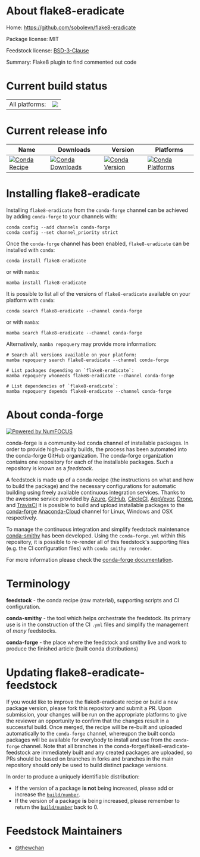 About flake8-eradicate
======================

Home: https://github.com/sobolevn/flake8-eradicate

Package license: MIT

Feedstock license: [BSD-3-Clause](https://github.com/conda-forge/flake8-eradicate-feedstock/blob/main/LICENSE.txt)

Summary: Flake8 plugin to find commented out code

Current build status
====================


<table><tr><td>All platforms:</td>
    <td>
      <a href="https://dev.azure.com/conda-forge/feedstock-builds/_build/latest?definitionId=12500&branchName=main">
        <img src="https://dev.azure.com/conda-forge/feedstock-builds/_apis/build/status/flake8-eradicate-feedstock?branchName=main">
      </a>
    </td>
  </tr>
</table>

Current release info
====================

| Name | Downloads | Version | Platforms |
| --- | --- | --- | --- |
| [![Conda Recipe](https://img.shields.io/badge/recipe-flake8--eradicate-green.svg)](https://anaconda.org/conda-forge/flake8-eradicate) | [![Conda Downloads](https://img.shields.io/conda/dn/conda-forge/flake8-eradicate.svg)](https://anaconda.org/conda-forge/flake8-eradicate) | [![Conda Version](https://img.shields.io/conda/vn/conda-forge/flake8-eradicate.svg)](https://anaconda.org/conda-forge/flake8-eradicate) | [![Conda Platforms](https://img.shields.io/conda/pn/conda-forge/flake8-eradicate.svg)](https://anaconda.org/conda-forge/flake8-eradicate) |

Installing flake8-eradicate
===========================

Installing `flake8-eradicate` from the `conda-forge` channel can be achieved by adding `conda-forge` to your channels with:

```
conda config --add channels conda-forge
conda config --set channel_priority strict
```

Once the `conda-forge` channel has been enabled, `flake8-eradicate` can be installed with `conda`:

```
conda install flake8-eradicate
```

or with `mamba`:

```
mamba install flake8-eradicate
```

It is possible to list all of the versions of `flake8-eradicate` available on your platform with `conda`:

```
conda search flake8-eradicate --channel conda-forge
```

or with `mamba`:

```
mamba search flake8-eradicate --channel conda-forge
```

Alternatively, `mamba repoquery` may provide more information:

```
# Search all versions available on your platform:
mamba repoquery search flake8-eradicate --channel conda-forge

# List packages depending on `flake8-eradicate`:
mamba repoquery whoneeds flake8-eradicate --channel conda-forge

# List dependencies of `flake8-eradicate`:
mamba repoquery depends flake8-eradicate --channel conda-forge
```


About conda-forge
=================

[![Powered by
NumFOCUS](https://img.shields.io/badge/powered%20by-NumFOCUS-orange.svg?style=flat&colorA=E1523D&colorB=007D8A)](https://numfocus.org)

conda-forge is a community-led conda channel of installable packages.
In order to provide high-quality builds, the process has been automated into the
conda-forge GitHub organization. The conda-forge organization contains one repository
for each of the installable packages. Such a repository is known as a *feedstock*.

A feedstock is made up of a conda recipe (the instructions on what and how to build
the package) and the necessary configurations for automatic building using freely
available continuous integration services. Thanks to the awesome service provided by
[Azure](https://azure.microsoft.com/en-us/services/devops/), [GitHub](https://github.com/),
[CircleCI](https://circleci.com/), [AppVeyor](https://www.appveyor.com/),
[Drone](https://cloud.drone.io/welcome), and [TravisCI](https://travis-ci.com/)
it is possible to build and upload installable packages to the
[conda-forge](https://anaconda.org/conda-forge) [Anaconda-Cloud](https://anaconda.org/)
channel for Linux, Windows and OSX respectively.

To manage the continuous integration and simplify feedstock maintenance
[conda-smithy](https://github.com/conda-forge/conda-smithy) has been developed.
Using the ``conda-forge.yml`` within this repository, it is possible to re-render all of
this feedstock's supporting files (e.g. the CI configuration files) with ``conda smithy rerender``.

For more information please check the [conda-forge documentation](https://conda-forge.org/docs/).

Terminology
===========

**feedstock** - the conda recipe (raw material), supporting scripts and CI configuration.

**conda-smithy** - the tool which helps orchestrate the feedstock.
                   Its primary use is in the construction of the CI ``.yml`` files
                   and simplify the management of *many* feedstocks.

**conda-forge** - the place where the feedstock and smithy live and work to
                  produce the finished article (built conda distributions)


Updating flake8-eradicate-feedstock
===================================

If you would like to improve the flake8-eradicate recipe or build a new
package version, please fork this repository and submit a PR. Upon submission,
your changes will be run on the appropriate platforms to give the reviewer an
opportunity to confirm that the changes result in a successful build. Once
merged, the recipe will be re-built and uploaded automatically to the
`conda-forge` channel, whereupon the built conda packages will be available for
everybody to install and use from the `conda-forge` channel.
Note that all branches in the conda-forge/flake8-eradicate-feedstock are
immediately built and any created packages are uploaded, so PRs should be based
on branches in forks and branches in the main repository should only be used to
build distinct package versions.

In order to produce a uniquely identifiable distribution:
 * If the version of a package **is not** being increased, please add or increase
   the [``build/number``](https://docs.conda.io/projects/conda-build/en/latest/resources/define-metadata.html#build-number-and-string).
 * If the version of a package **is** being increased, please remember to return
   the [``build/number``](https://docs.conda.io/projects/conda-build/en/latest/resources/define-metadata.html#build-number-and-string)
   back to 0.

Feedstock Maintainers
=====================

* [@thewchan](https://github.com/thewchan/)

